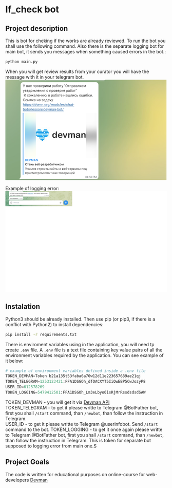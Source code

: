 # If_check bot

## Project description

This is bot for cheking if the works are already reviewed. To run the bot you shall use the following command. Also there is the separate logging bot for main bot, it sends you messages when something caused errors in the bot.:

```bash
python main.py
```

When you will get review results from your curator you will have the message with it in your telegram bot.
![Example](./images/devman.png)

Example of logging error:
![Example](./images/devman1.png)

## Instalation

Python3 should be already installed. Then use pip (or pip3, if there is a conflict with Python2) to install dependencies:

```bash
pip install -r requirements.txt
```

There is enviroment variables using in the application, you will need tp create ```.env``` file. A ```.env``` file is a text file containing key value pairs of all the environment variables required by the application. You can see example of it below:

```python
# example of environment variables defined inside a .env file
TOKEN_DEVMAN=Token b21a135t53faba6a70w12d11e223657689ae21qj
TOKEN_TELEGRAM=1253123421:FFA1DSGOh_dfQACXYT5IiQwEBP5CwJozyP8
USER_ID=612578269
TOKEN_LOGGING=5479412501:FFA1DSGOh_Lm3eLbyo6isRjMrRssdsdsdSAW
```

TOKEN_DEVMAN - you will get it via [Devman API](https://dvmn.org/api/docs/)  
TOKEN_TELEGRAM - to get it please writte to Telegram @BotFather bot, first you shall ```/start``` command, than ```/newbot```, than follow the instruction in Telegram.  
USER_ID - to get it please writte to Telegram @userinfobot. Send ```/start``` command to the bot.
TOKEN_LOGGING - to get it once again please writte to Telegram @BotFather bot, first you shall ```/start``` command, than ```/newbot```, than follow the instruction in Telegram. This is token for separate bot supposed to logging error from main one.S

## Project Goals

The code is written for educational purposes on online-course for web-developers [Devman](https://dvmn.org)
